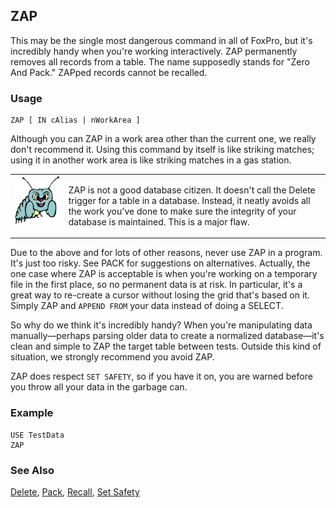 ## ZAP

This may be the single most dangerous command in all of FoxPro, but it's incredibly handy when you're working interactively. ZAP permanently removes all records from a table. The name supposedly stands for "Zero And Pack." ZAPped records cannot be recalled.

### Usage

```foxpro
ZAP [ IN cAlias | nWorkArea ]
```

Although you can ZAP in a work area other than the current one, we really don't recommend it. Using this command by itself is like striking matches; using it in another work area is like striking matches in a gas station.

<table>
<tr>
  <td width="17%" valign="top">
<img width="95" height="78" src="bug.gif">
  </td>
  <td width="83%">
  <p>ZAP is not a good database citizen. It doesn't call the Delete trigger for a table in a database. Instead, it neatly avoids all the work you've done to make sure the integrity of your database is maintained. This is a major flaw.</p>
  </td>
 </tr>
</table>

Due to the above and for lots of other reasons, never use ZAP in a program. It's just too risky. See PACK for suggestions on alternatives. Actually, the one case where ZAP is acceptable is when you're working on a temporary file in the first place, so no permanent data is at risk. In particular, it's a great way to re-create a cursor without losing the grid that's based on it. Simply ZAP and `APPEND FROM` your data instead of doing a SELECT.

So why do we think it's incredibly handy? When you're manipulating data manually&mdash;perhaps parsing older data to create a normalized database&mdash;it's clean and simple to ZAP the target table between tests. Outside this kind of situation, we strongly recommend you avoid ZAP.

ZAP does respect `SET SAFETY`, so if you have it on, you are warned before you throw all your data in the garbage can.

### Example

```foxpro
USE TestData
ZAP
```
### See Also

[Delete](s4g073.md), [Pack](s4g073.md), [Recall](s4g073.md), [Set Safety](s4g170.md)